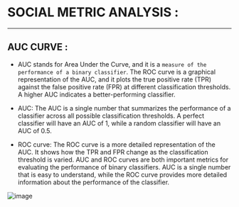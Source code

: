 # SOCIAL METRIC ANALYSIS :

<hr>

## AUC CURVE :

  * AUC stands for Area Under the Curve, and it is a `measure of the performance of a binary classifier`. The ROC curve is a graphical representation of the AUC, and it plots the true positive rate (TPR) against the false positive rate (FPR) at different classification thresholds. A higher AUC indicates a better-performing classifier.

  * AUC: The AUC is a single number that summarizes the performance of a classifier across all possible classification thresholds. A perfect classifier will have an AUC of 1, while a random classifier will have an AUC of 0.5.

  * ROC curve: The ROC curve is a more detailed representation of the AUC. It shows how the TPR and FPR change as the classification threshold is varied.
AUC and ROC curves are both important metrics for evaluating the performance of binary classifiers. AUC is a single number that is easy to understand, while the ROC curve provides more detailed information about the performance of the classifier.



![image](https://github.com/jeelan-ds786/Detecting-User-Level-Depression-Using-Social-Network-Text-Analysis-/assets/97782415/233c9378-30f5-438f-9fb7-417b0cec9e34)
